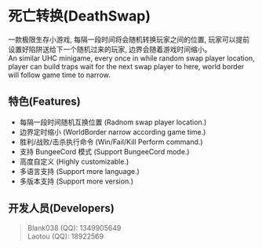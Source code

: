 # 死亡转换(DeathSwap)
一款极限生存小游戏, 每隔一段时间将会随机转换玩家之间的位置, 玩家可以提前设置好陷阱送给下一个随机过来的玩家, 边界会随着游戏时间缩小。  
An similar UHC minigame, every once in while random swap player location, player can build traps wait for the next swap player to here, world border will follow game time to narrow.

## 特色(Features)
* 每隔一段时间随机互换位置 (Radnom swap player location.)
* 边界定时缩小 (WorldBorder narrow according game time.)
* 胜利/战败/击杀执行命令 (Win/Fail/Kill Perform command.)
* 支持 BungeeCord 模式 (Support BungeeCord mode.)
* 高度自定义 (Highly customizable.)
* 多语言支持 (Support more language.)
* 多版本支持 (Support more version.)

## 开发人员(Developers)
> Blank038 (QQ): 1349905649  
> Laotou (QQ): 18922569